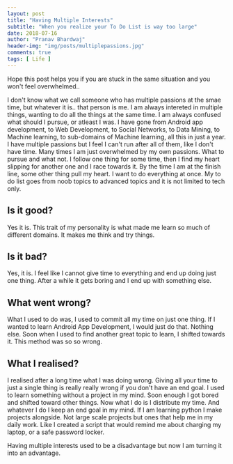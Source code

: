 ```yaml
---
layout: post
title: "Having Multiple Interests"
subtitle: "When you realize your To Do List is way too large"
date: 2018-07-16
author: "Pranav Bhardwaj"
header-img: "img/posts/multiplepassions.jpg"
comments: true
tags: [ Life ]
---
```


Hope this post helps you if you are stuck in the same situation and you won't feel overwhelmed..


I don't know what we call someone who has multiple passions at the smae time, but whatever it is.. that person is me. I am always intereted in multiple things, wanting to do all the things at the same time. I am always confused what should I pursue, or atleast I was. I have gone from Android app development, to Web Development, to Social Networks, to Data Mining, to Machine learning, to sub-domains of Machine learning, all this in just a year. I have multiple passions but I feel I can't run after all of them, like I don't have time. Many times I am just overwhelmed by my own passions. What to pursue and what not. I follow one thing for some time, then I find my heart slipping for another one and I race towards it. By the time I am at the finish line, some other thing pull my heart. I want to do everything at once. My to do list goes from noob topics to advanced topics and it is not limited to tech only.

## Is it good?
Yes it is. This trait of my personality is what made me learn so much of different domains. It makes me think and try things.

## Is it bad?
Yes, it is. I feel like I cannot give time to everything and end up doing just one thing. After a while it gets boring and I end up with something else.

## What went wrong?
What I used to do was, I used to commit all my time on just one thing. If I wanted to learn Android App Development, I would just do that. Nothing else. Soon when I used to find another great topic to learn, I shifted towards it. This method was so so wrong.

## What I realised?
I realised after a long time what I was doing wrong. Giving all your time to just a single thing is really really wrong if you don't have an end goal. I used to learn something without a project in my mind. Soon enough I got bored and shifted toward other things. Now what I do is I distribute my time. And whatever I do I keep an end goal in my mind. If I am learning python I make projects alongside. Not large scale projects but ones that help me in my daily work. Like I created a script that would remind me about charging my laptop, or a safe password locker.

Having multiple interests used to be a disadvantage but now I am turning it into an advantage.
